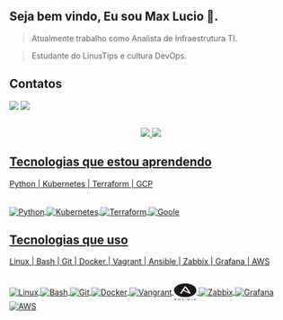 ## Seja bem vindo, Eu sou Max Lucio 🐧.

> Atualmente trabalho como Analista de Infraestrutura TI.

> Estudante do LinusTips e cultura DevOps.

## Contatos

<div> 
  <a href="https://www.linkedin.com/in/maxlf" target="_blank"><img src="https://img.shields.io/badge/-LinkedIn-%230077B5?style=for-the-badge&logo=linkedin&logoColor=white" target="_blank"></a> 
  <a href = "mailto:maxluciof@gmail.com"><img src="https://img.shields.io/badge/-Gmail-%23333?style=for-the-badge&logo=gmail&logoColor=white" target="_blank"></a> 
</div>  

## 

<div align="center">
  <a href="https://github.com/maxluciof">
  <img height="180em" src="https://github-readme-stats.vercel.app/api?username=maxluciof&show_icons=true&theme=github_dark&include_all_commits=true&count_private=true"/>
  <img height="180em" src="https://github-readme-stats.vercel.app/api/top-langs/?username=maxluciof&layout=compact&langs_count=7&theme=github_dark"/>
 </div>
  
## Tecnologias que estou aprendendo
  Python | Kubernetes | Terraform | GCP
  
<div style="display: inline_block"><br>
  <img align="center" alt="Python" height="30" width="40" src="https://www.vectorlogo.zone/logos/python/python-icon.svg"/>
  <img align="center" alt="Kubernetes" height="30" width="40" src="https://cdn.jsdelivr.net/gh/devicons/devicon/icons/kubernetes/kubernetes-plain.svg" />
  <img align="center" alt="Terraform" height="30" width="40" src="https://www.vectorlogo.zone/logos/terraformio/terraformio-icon.svg">
  <img align="center" alt="Goole" height="30" width="40" src="https://www.vectorlogo.zone/logos/google_cloud/google_cloud-icon.svg">
</div>  

## Tecnologias que uso
  Linux | Bash | Git | Docker | Vagrant | Ansible | Zabbix | Grafana | AWS
  
<div style="display: inline_block"><br>
  <img align="center" alt="Linux" height="30" width="40" src="https://cdn.jsdelivr.net/gh/devicons/devicon/icons/linux/linux-original.svg" />
  <img align="center" alt="Bash" height="30" width="40" src="https://www.vectorlogo.zone/logos/gnu_bash/gnu_bash-icon.svg"/>
  <img align="center" alt="Git" height="30" width="40" src="https://www.vectorlogo.zone/logos/git-scm/git-scm-icon.svg">
  <img align="center" alt="Docker" height="30" width="40" src="https://cdn.jsdelivr.net/gh/devicons/devicon/icons/docker/docker-original-wordmark.svg" />
  <img align="center" alt="Vangrant" height="30" width="40" src="https://cdn.jsdelivr.net/gh/devicons/devicon/icons/vagrant/vagrant-original.svg" />
  <img align="center" alt="Ansible" height="30" width="40" src="https://github.com/gilbarbara/logos/blob/master/logos/ansible.svg">
  <img align="center" alt="Zabbix" height="35" width="35" src="https://www.vectorlogo.zone/logos/zabbix/zabbix-icon.svg" />
  <img align="center" alt="Grafana" height="35" width="35" src="https://www.vectorlogo.zone/logos/grafana/grafana-icon.svg" />
  <img align="center" alt="AWS" height="30" width="40" src="https://www.vectorlogo.zone/logos/amazon_aws/amazon_aws-icon.svg">
</div

